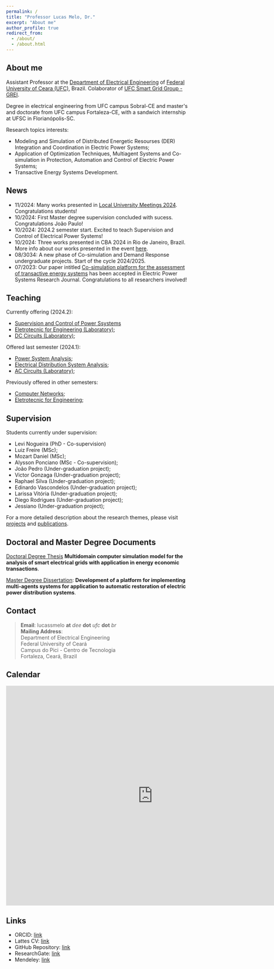 ```yaml
---
permalink: /
title: "Professor Lucas Melo, Dr."
excerpt: "About me"
author_profile: true
redirect_from: 
  - /about/
  - /about.html
---
```


## About me

Assistant Professor at the [Department of Electrical Engineering](http://www.dee.ufc.br) of [Federal University of Ceara (UFC)](http://www.ufc.br), Brazil. Colaborator of [UFC Smart Grid Group - GREI](https://grei-ufc.github.io/).

Degree in electrical engineering from UFC campus Sobral-CE and master's and doctorate from UFC campus Fortaleza-CE, with a sandwich internship at UFSC in Florianópolis-SC.

Research topics interests:

- Modeling and Simulation of Distributed Energetic Resourses (DER) Integration and Coordination in Electric Power Systems;
- Application of Optimization Techniques, Multiagent Systems and Co-simulation in Protection, Automation and Control of Electric Power Systems;
- Transactive Energy Systems Development.

## News

- 11/2024: Many works presented in [Local University Meetings 2024](/posts/2024/11/eu-2024/). Congratulations students!
- 10/2024: First Master degree supervision concluded with sucess. Congratulations João Paulo!
- 10/2024: 2024.2 semester start. Excited to teach Supervision and Control of Electrical Power Systems!  
- 10/2024: Three works presented in CBA 2024 in Rio de Janeiro, Brazil. More info about our works presented in the event [here](/posts/2024/11/cba-2024).
- 08/3034: A new phase of Co-simulation and Demand Response undergraduate projects. Start of the cycle 2024/2025.
- 07/2023: Our paper intitled [Co-simulation platform for the assessment of transactive energy systems](https://doi.org/10.1016/j.epsr.2023.109693) has been accepted in Electric Power Systems Research Journal. Congratulations to all researchers involved!

## Teaching


Currently offering (2024.2):

- [Supervision and Control of Power Ssystems](/teaching/SCSEP/)
- [Eletrotecnic for Engineering (Laboratory)](/teaching/EE-Lab);
- [DC Circuits (Laboratory)](/teaching/CI-Lab);

Offered last semester (2024.1):

- [Power System Analysis](/teaching/ASP/);
- [Electrical Distribution System Analysis](/teaching/DEE);
- [AC Circuits (Laboratory)](/teaching/CII-Lab);

Previously offered in other semesters:

- [Computer Networks](/teaching/RC/);
- [Eletrotecnic for Engineering](/teaching/EE);

## Supervision 

Students currently under supervision:

- Levi Nogueira (PhD - Co-supervision)
- Luiz Freire (MSc);
- Mozart Daniel (MSc);
- Alysson Ponciano (MSc - Co-supervision);
- João Pedro (Under-graduation project);
- Victor Gonzaga (Under-graduation project);
- Raphael Silva (Under-graduation project);
- Edinardo Vascondelos (Under-graduation project);
- Larissa Vitória (Under-graduation project);
- Diego Rodrigues (Under-graduation project);
- Jessiano (Under-graduation project);


For a more detailed description about the research themes, please visit [projects](/projects/) and [publications](/publications/).

## Doctoral and Master Degree Documents

[Doctoral Degree Thesis](https://repositorio.ufc.br/handle/riufc/66268) **Multidomain computer simulation model for the analysis of smart electrical grids with application in energy economic transactions**.

[Master Degree Dissertation](http://www.repositorio.ufc.br/handle/riufc/13773): **Development of a platform for implementing multi-agents systems for application to automatic restoration of electric power distribution systems**.

## Contact

>**Email**: lucassmelo **at** *dee* **dot** *ufc* **dot** *br*  
**Mailing Address**:  
Department of Electrical Engineering  
Federal University of Ceará  
Campus do Pici - Centro de Tecnologia  
Fortaleza, Ceará, Brazil  

## Calendar

<iframe src="https://calendar.google.com/calendar/embed?src=lucassmelo%40dee.ufc.br&ctz=America%2FFortaleza" style="border: 0" width="800" height="600" frameborder="0" scrolling="no"></iframe>

## Links

- ORCID: [link](http://orcid.org/0000-0001-5488-6124)
- Lattes CV: [link](http://lattes.cnpq.br/7082243734904289)
- GitHub Repository: [link](https://github.com/lucassm)
- ResearchGate: [link](https://www.researchgate.net/profile/Lucas_Melo9)
- Mendeley: [link](https://www.mendeley.com/profiles/lucas--melo/)
